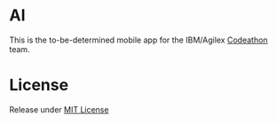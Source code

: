 AI
==

This is the to-be-determined mobile app for the IBM/Agilex [Codeathon](http://www.charlestondca.org/codeathon) team.


License
==
Release under [MIT License](http://ibm-agilex-codeathon.mit-license.org/)

